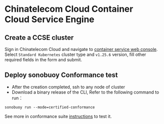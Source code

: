 # Chinatelecom Cloud Container Cloud Service Engine

## Create a CCSE cluster

Sign in Chinatelecom Cloud and navigate to [container service web console](https://www.ctyun.cn/products/10082691).
Select `Standard Kubernetes` cluster type and `v1.25.6` version, fill other required fields in the form and submit.


## Deploy sonobuoy Conformance test 

- After the creation completed, ssh to any node of cluster
- Download a binary release of the CLI, Refer to the following command to run：

```shell
sonobuoy run --mode=certified-conformance
```

See more in conformance suite [instructions](https://github.com/cncf/k8s-conformance/blob/master/instructions.md) to test it.